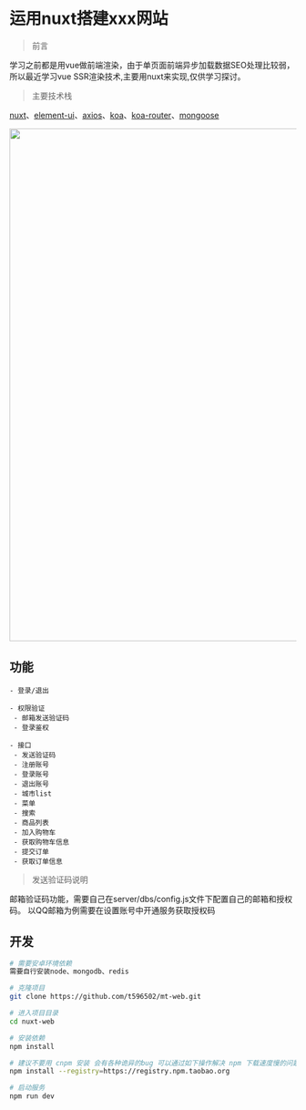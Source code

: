 # 运用nuxt搭建xxx网站

>前言

学习之前都是用vue做前端渲染，由于单页面前端异步加载数据SEO处理比较弱，所以最近学习vue SSR渲染技术,主要用nuxt来实现,仅供学习探讨。

>主要技术栈

[nuxt](https://github.com/nuxt/nuxt.js)、[element-ui](https://github.com/ElemeFE/element)、[axios](https://github.com/axios/axios)、[koa](https://github.com/koajs/koa)、[koa-router](https://www.npmjs.com/package/koa-router)、[mongoose](https://github.com/Automattic/mongoose)
<p align="center">
  <img width="900" src="https://cdn.piaoliusan.com/img/nathan-pro-bg.png">
</p>

## 功能

```
- 登录/退出

- 权限验证
 - 邮箱发送验证码
 - 登录鉴权

- 接口
 - 发送验证码
 - 注册账号
 - 登录账号
 - 退出账号
 - 城市list
 - 菜单
 - 搜索
 - 商品列表
 - 加入购物车
 - 获取购物车信息
 - 提交订单
 - 获取订单信息
```

>发送验证码说明

邮箱验证码功能，需要自己在server/dbs/config.js文件下配置自己的邮箱和授权码。
以QQ邮箱为例需要在设置账号中开通服务获取授权码

## 开发

```bash
# 需要安卓环境依赖
需要自行安装node、mongodb、redis

# 克隆项目
git clone https://github.com/t596502/mt-web.git

# 进入项目目录
cd nuxt-web

# 安装依赖
npm install

# 建议不要用 cnpm 安装 会有各种诡异的bug 可以通过如下操作解决 npm 下载速度慢的问题
npm install --registry=https://registry.npm.taobao.org

# 启动服务
npm run dev
```

